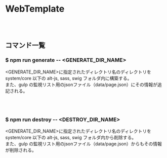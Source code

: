 # WebTemplate
<br>
<br>



## コマンド一覧
### $ npm run generate -- \<GENERATE\_DIR\_NAME\>
\<GENERATE\_DIR\_NAME\>に指定されたディレクトリ名のディレクトリを system/core 以下の alt-js, sass, swig フォルダ内に構築する。  
また、gulp の監視リスト用のjsonファイル（data/page.json）にその情報が追記される。

<br>
<br>

### $ npm run destroy -- \<DESTROY\_DIR\_NAME\>
\<GENERATE\_DIR\_NAME\>に指定されたディレクトリ名のディレクトリを system/core 以下の alt-js, sass, swig フォルダ内から削除する。  
また、gulp の監視リスト用のjsonファイル（data/page.json）からもその情報が削除される。